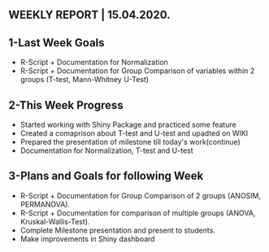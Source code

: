 ## WEEKLY REPORT | 15.04.2020.

## 1-Last Week Goals 

* R-Script + Documentation for Normalization
* R-Script + Documentation for Group Comparison of variables within 2 groups (T-test, Mann-Whitney U-Test)

## 2-This Week Progress

* Started working with Shiny Package and practiced some feature
* Created a comaprison about T-test and U-test and upadted on WIKI
* Prepared the presentation of milestone till today's work(continue)
* Documentation for Normalization, T-test and U-test


## 3-Plans and Goals for following Week

* R-Script + Documentation for Group Comparison of 2 groups (ANOSIM, PERMANOVA).
* R-Script + Documentation for comparison of multiple groups (ANOVA, Kruskal-Wallis-Test).
* Complete Milestone presentation and present to students.
* Make improvements in Shiny dashboard
